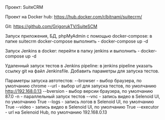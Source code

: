 Проект: SuiteCRM

Проект на Docker hub: https://hub.docker.com/r/bitnami/suitecrm/

Git: https://github.com/GrigorukTV/SuiteSCM

Запуск приложения, БД, phpMyAdmin с помощью docker-compose: в папке  suitecrm docker-compose 
выполнить  - docker-compose up -d

Запуск Jenkins в docker: перейти в папку jenkins и выполнить - docker-compose up -d

Удаленный запуск тестов в Jenkins pipeline: в jenkins pipeline указать 
ссылку  git на файл Jenkinsfile. Добавить параметры для запуска тестов.

Параметры запуска автотестов: 
--browser - выбор браузера, по умолчанию chrome
--url - выбор url для запуска тестов, по умолчанию http://192.168.0.13
--bversion - выбор версии браузера, по умолчанию 87.0
-n - параллельный запуск тестов
--vnc - запись видео в Selenoid UI, по умолчанию True
--logs - запись логов в Selenoid UI, по умолчанию True
--video - запись видео в Selenoid UI, по умолчанию True
--executor - url на Selenoid Hub, по умолчанию 192.168.0.13
